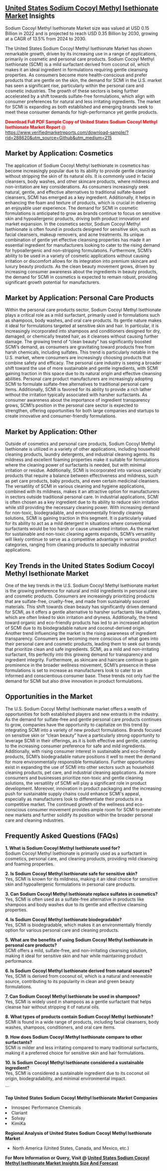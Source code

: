 <h2><a href="https://www.verifiedmarketreports.com/download-sample/?rid=288620&amp;utm_source=Github&amp;utm_medium=215" target="_blank">United States Sodium Cocoyl Methyl Isethionate Market</a> Insights</h2><p>Sodium Cocoyl Methyl Isethionate Market size was valued at USD 0.15 Billion in 2022 and is projected to reach USD 0.35 Billion by 2030, growing at a CAGR of 13.5% from 2024 to 2030.</p><p> <p>The United States Sodium Cocoyl Methyl Isethionate Market has shown remarkable growth, driven by its increasing use in a range of applications, primarily in cosmetic and personal care products. Sodium Cocoyl Methyl Isethionate (SCMI) is a mild surfactant derived from coconut oil, which makes it an ideal ingredient in formulations requiring gentle cleansing properties. As consumers become more health-conscious and prefer products that are gentle on the skin, the demand for SCMI in the U.S. market has seen a significant rise, particularly within the personal care and cosmetic industries. The growth of these sectors is being further accelerated by a shift towards sulfate-free formulations, which align with consumer preferences for natural and less irritating ingredients. The market for SCMI is expanding as both established and emerging brands seek to meet these consumer demands for high-performance yet gentle products. <p><span class=""><span style="color: #ff0000;"><strong>Download Full PDF Sample Copy of United States Sodium Cocoyl Methyl Isethionate Market Report</strong> @ </span><a href="https://www.verifiedmarketreports.com/download-sample/?rid=288620&amp;utm_source=Github&amp;utm_medium=215" target="_blank">https://www.verifiedmarketreports.com/download-sample/?rid=288620&amp;utm_source=Github&amp;utm_medium=215</a></span></p></p> <h2>Market by Application: Cosmetics</h2> <p>The application of Sodium Cocoyl Methyl Isethionate in cosmetics has become increasingly popular due to its ability to provide gentle cleansing without stripping the skin of its natural oils. It is commonly used in facial cleansers, body washes, and other skincare products, where mildness and non-irritation are key considerations. As consumers increasingly seek natural, gentle, and effective alternatives to traditional sulfate-based cleansers, SCMI has emerged as a key ingredient. Additionally, it helps in enhancing the foam and texture of products, which is crucial in delivering an enjoyable user experience. The demand for SCMI in cosmetic formulations is anticipated to grow as brands continue to focus on sensitive skin and hypoallergenic products, driving both product innovation and market expansion. In the cosmetics sector, Sodium Cocoyl Methyl Isethionate is often found in products designed for sensitive skin, such as facial cleansers, makeup removers, and acne treatments. Its unique combination of gentle yet effective cleansing properties has made it an essential ingredient for manufacturers looking to cater to the rising demand for hypoallergenic and non-stripping formulations. Furthermore, SCMI’s ability to be used in a variety of cosmetic applications without causing irritation or discomfort allows for its integration into premium skincare and luxury beauty products. As the clean beauty movement grows, driven by increasing consumer awareness about the ingredients in beauty products, the demand for SCMI in cosmetics is expected to remain robust, providing significant growth potential for manufacturers. <h2>Market by Application: Personal Care Products</h2> <p>Within the personal care products sector, Sodium Cocoyl Methyl Isethionate plays a critical role as a mild surfactant, primarily used in formulations such as shampoos, body washes, and oral care products. Its gentle nature makes it ideal for formulations targeted at sensitive skin and hair. In particular, it is increasingly incorporated into shampoos and conditioners designed for dry, damaged, or chemically treated hair, as it cleanses without causing further damage. The growing trend of “clean beauty” has significantly boosted SCMI’s demand, as consumers are gravitating toward products free from harsh chemicals, including sulfates. This trend is particularly notable in the U.S. market, where consumers are increasingly choosing products that combine safety and efficacy. The personal care industry is seeing a broader shift toward the use of more sustainable and gentle ingredients, with SCMI gaining traction in this space due to its natural origin and effective cleansing abilities. Personal care product manufacturers are increasingly adopting SCMI to formulate sulfate-free alternatives to traditional personal care items. Additionally, SCMI is favored for its ability to provide a rich lather without the irritation typically associated with harsher surfactants. As consumer awareness about the importance of ingredient transparency grows, SCMI’s position in the personal care sector is expected to strengthen, offering opportunities for both large companies and startups to create innovative and consumer-friendly formulations. <h2>Market by Application: Other</h2> <p>Outside of cosmetics and personal care products, Sodium Cocoyl Methyl Isethionate is utilized in a variety of other applications, including household cleaning products, laundry detergents, and industrial cleaning agents. Its mildness and excellent foaming properties make it suitable for formulations where the cleaning power of surfactants is needed, but with minimal irritation or residue. Additionally, SCMI is incorporated into various specialty products that require a balance between effectiveness and mildness, such as pet care products, baby products, and even certain medicinal cleansers. The versatility of SCMI in various cleaning and hygiene applications, combined with its mildness, makes it an attractive option for manufacturers in sectors outside traditional personal care. In industrial applications, SCMI is often chosen as a key ingredient due to its ability to reduce skin irritation while still providing the necessary cleaning power. With increasing demand for non-toxic, biodegradable, and environmentally friendly cleaning solutions, SCMI is gaining traction in this segment. It is particularly valued for its ability to act as a mild detergent in situations where conventional surfactants would be too harsh or cause unwanted irritation. As the market for sustainable and non-toxic cleaning agents expands, SCMI’s versatility will likely continue to serve as a competitive advantage in various product categories, ranging from cleaning products to specialty industrial applications. <h2>Key Trends in the United States Sodium Cocoyl Methyl Isethionate Market</h2> <p>One of the key trends in the U.S. Sodium Cocoyl Methyl Isethionate market is the growing preference for natural and mild ingredients in personal care and cosmetic products. Consumers are increasingly prioritizing products that are sulfate-free, cruelty-free, and made from sustainably sourced materials. This shift towards clean beauty has significantly driven demand for SCMI, as it offers a gentle alternative to harsher surfactants like sulfates, which are often linked to skin irritation and dryness. Additionally, the trend toward organic and eco-friendly products has led to an increased adoption of SCMI due to its biodegradable nature and coconut-derived origin. Another trend influencing the market is the rising awareness of ingredient transparency. Consumers are becoming more conscious of what goes into their personal care and cosmetic products, leading them to seek out brands that prioritize clean and safe ingredients. SCMI, as a mild and non-irritating surfactant, fits perfectly into this growing demand for transparency and ingredient integrity. Furthermore, as skincare and haircare continue to gain prominence in the broader wellness movement, SCMI’s presence in these formulations is set to increase as manufacturers look to cater to an informed and conscientious consumer base. These trends not only fuel the demand for SCMI but also drive innovation in product formulations. <h2>Opportunities in the Market</h2> <p>The U.S. Sodium Cocoyl Methyl Isethionate market offers a wealth of opportunities for both established players and new entrants in the industry. As the demand for sulfate-free and gentle personal care products continues to grow, companies have the opportunity to capitalize on this trend by integrating SCMI into a variety of new product formulations. Brands focused on sensitive skin or “clean beauty” have a particularly strong opportunity to leverage SCMI in their offerings, as it is both effective and gentle, catering to the increasing consumer preference for safe and mild ingredients. Additionally, with rising consumer interest in sustainable and eco-friendly products, SCMI’s biodegradable nature positions it well to meet the demand for more environmentally responsible formulations. Further opportunities exist in expanding the use of SCMI into other sectors such as household cleaning products, pet care, and industrial cleaning applications. As more consumers and businesses prioritize non-toxic and gentle cleaning solutions, the versatility of SCMI will play a significant role in product development. Moreover, innovation in product packaging and the increasing push for sustainable supply chains could enhance SCMI's appeal, especially as manufacturers look to differentiate their products in a competitive market. The continued growth of the wellness and eco-conscious consumer movement provides ample room for SCMI to penetrate new markets and further solidify its position within the broader personal care and cleaning industries. <h2>Frequently Asked Questions (FAQs)</h2> <p><b>1. What is Sodium Cocoyl Methyl Isethionate used for?</b><br> Sodium Cocoyl Methyl Isethionate is primarily used as a surfactant in cosmetics, personal care, and cleaning products, providing mild cleansing and foaming properties.</p> <p><b>2. Is Sodium Cocoyl Methyl Isethionate safe for sensitive skin?</b><br> Yes, SCMI is known for its mildness, making it an ideal choice for sensitive skin and hypoallergenic formulations in personal care products.</p> <p><b>3. Can Sodium Cocoyl Methyl Isethionate replace sulfates in cosmetics?</b><br> Yes, SCMI is often used as a sulfate-free alternative in products like shampoos and body washes due to its gentle and effective cleansing properties.</p> <p><b>4. Is Sodium Cocoyl Methyl Isethionate biodegradable?</b><br> Yes, SCMI is biodegradable, which makes it an environmentally friendly option for various personal care and cleaning products.</p> <p><b>5. What are the benefits of using Sodium Cocoyl Methyl Isethionate in personal care products?</b><br> SCMI offers a mild, sulfate-free, and non-irritating cleansing solution, making it ideal for sensitive skin and hair while maintaining product performance.</p> <p><b>6. Is Sodium Cocoyl Methyl Isethionate derived from natural sources?</b><br> Yes, SCMI is derived from coconut oil, which is a natural and renewable source, contributing to its popularity in clean and green beauty formulations.</p> <p><b>7. Can Sodium Cocoyl Methyl Isethionate be used in shampoos?</b><br> Yes, SCMI is widely used in shampoos as a gentle surfactant that helps cleanse hair without stripping it of natural oils.</p> <p><b>8. What types of products contain Sodium Cocoyl Methyl Isethionate?</b><br> SCMI is found in a wide range of products, including facial cleansers, body washes, shampoos, conditioners, and oral care items.</p> <p><b>9. How does Sodium Cocoyl Methyl Isethionate compare to other surfactants?</b><br> SCMI is milder and less irritating compared to many traditional surfactants, making it a preferred choice for sensitive skin and hair formulations.</p> <p><b>10. Is Sodium Cocoyl Methyl Isethionate considered a sustainable ingredient?</b><br> Yes, SCMI is considered a sustainable ingredient due to its coconut oil origin, biodegradability, and minimal environmental impact.</p> ```</p><p><strong>Top United States Sodium Cocoyl Methyl Isethionate Market Companies</strong></p><div data-test-id=""><p><li>Innospec Performance Chemicals</li><li> Clariant</li><li> Solvay</li><li> KimiKa</li></p><div><strong>Regional Analysis of&nbsp;United States Sodium Cocoyl Methyl Isethionate Market</strong></div><ul><li dir="ltr"><p dir="ltr">North America&nbsp;(United States, Canada, and Mexico, etc.)</p></li></ul><p><strong>For More Information or Query, Visit @&nbsp;</strong><strong><a href="https://www.verifiedmarketreports.com/product/sodium-cocoyl-methyl-isethionate-market/?utm_source=Github&amp;utm_medium=215" target="_blank">United States Sodium Cocoyl Methyl Isethionate Market Insights Size And Forecast</a></strong></p></div>
